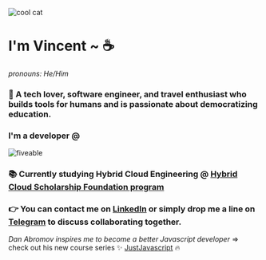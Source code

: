 ![cool cat](https://i.redd.it/47c9jco0egrz.jpg)
#  I'm Vincent ~  :coffee:
*pronouns: He/Him*

      
### 🥳 A tech lover, software engineer, and travel enthusiast who builds tools for humans and is passionate about democratizing education.

### I'm a developer @
![fiveable](https://fiveable.me/wp-content/uploads/2020/06/fiveable-pride-flag-new-copy.png)

### :books: Currently studying Hybrid Cloud Engineering @ [Hybrid Cloud Scholarship Foundation program](https://classroom.udacity.com/nanodegrees/nd321-1/syllabus/core-curriculum)


### :point_right:  You can contact me on [LinkedIn](https://www.linkedin.com/in/vincentvinnybattaglia) or simply drop me a line on [Telegram](https://t.me/vbattaglia) to discuss collaborating together.

  
  
  
  
        
        
        
        
*Dan Abromov inspires me to become a better Javascript developer* => check out his new course series :sparkles: [JustJavascript](https://justjavascript.com/)  :fire:
    


